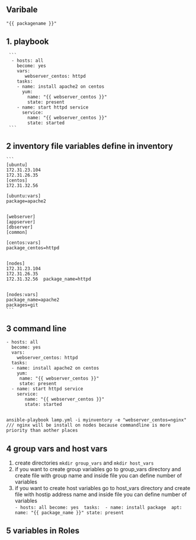 ## Varibale  
```
"{{ packagename }}"
```
## 1. playbook  
     ```
      - hosts: all
        become: yes 
        vars: 
           webserver_centos: httpd
        tasks: 
        - name: install apache2 on centos 
          yum: 
            name: "{{ webserver_centos }}"
            state: present 
        - name: start httpd service 
          service: 
            name: "{{ webserver_centos }}"
            state: started 
     ```
## 2 inventory file variables define in inventory 
    ```
    [ubuntu]
    172.31.23.104    
    172.31.26.35  
    [centos]
    172.31.32.56   
    
    [ubuntu:vars]
    package=apache2 


    [webserver]
    [appserver]
    [dbserver]
    [common] 

    [centos:vars]
    package_centos=httpd 


    [nodes]
    172.31.23.104
    172.31.26.35  
    172.31.32.56  package_name=httpd


    [nodes:vars]
    package_name=apache2 
    packages=git
    ``` 

## 3 command line 
   ```
   - hosts: all
     become: yes 
     vars: 
       webserver_centos: httpd
     tasks: 
     - name: install apache2 on centos 
       yum: 
        name: "{{ webserver_centos }}"
        state: present 
     - name: start httpd service 
       service: 
          name: "{{ webserver_centos }}"
          state: started 


   ansible-playbook lamp.yml -i myinventory -e "webserver_centos=nginx" 
   /// nginx will be install on nodes because commandline is more priority than aother places 
  ``` 

## 4 group vars and host vars 
   1. create directories ```mkdir group_vars``` and ```mkdir host_vars``` 
   2. if you want to create group variables go to group_vars directory and create file with group name and inside file you can define number of variables
   3.  if you want to create host variables go to host_vars directory and create file with hostip address name and inside file you can define number of variables  
    ```
    - hosts: all
      become: yes 
      tasks: 
      - name: install package 
        apt: 
          name: "{{ package_name }}"
          state: present 
    ``` 


## 5 variables in Roles 
 

